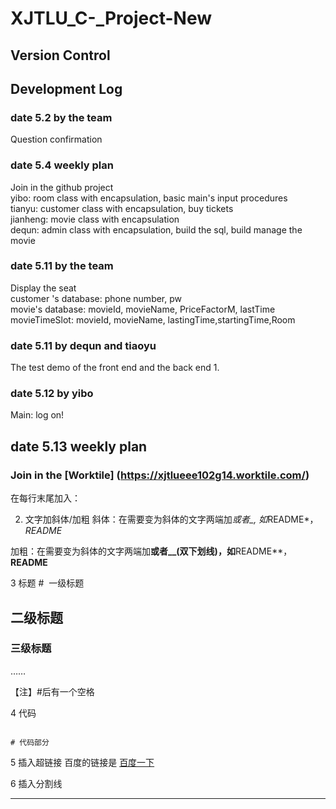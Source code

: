 #  XJTLU_C-_Project-New

## Version Control

## Development Log
### date 5.2 by the team
 Question confirmation <br />

### date 5.4 weekly plan
 Join in the github project <br />
 yibo: room class with encapsulation, basic main's input procedures <br />
 tianyu: customer class with encapsulation, buy tickets <br />
 jianheng: movie class with encapsulation <br />
 dequn: admin class with encapsulation, build the sql, build manage the movie <br />

### date 5.11 by the team

 Display the seat <br />
 customer 's database: phone number, pw <br />
 movie's database: movieId, movieName, PriceFactorM, lastTime <br />
 movieTimeSlot: movieId, movieName, lastingTime,startingTime,Room <br />

### date 5.11 by dequn and tiaoyu
 The test demo of the front end and the back end 1. <br />

### date 5.12 by yibo
 Main: log on! <br />


## date 5.13 weekly plan
### Join in the [Worktile] (https://xjtlueee102g14.worktile.com/)






在每行末尾加入：<br />

2. 文字加斜体/加粗
斜体：在需要变为斜体的文字两端加*或者_, 如*README*，_README_

加粗：在需要变为斜体的文字两端加**或者__(双下划线)，如**README**，__README__

3 标题
#  一级标题

## 二级标题

### 三级标题

……

【注】#后有一个空格

4 代码
```

# 代码部分

```

5 插入超链接
百度的链接是 [百度一下](https://www.baidu.com/)

6 插入分割线
****
